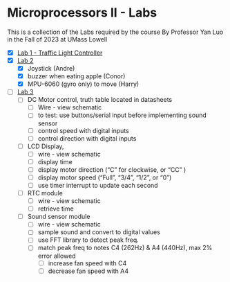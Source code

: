 # Microprocessors II - Labs
This is a collection of the Labs required by the course By Professor Yan Luo in the Fall of 2023 at UMass Lowell

- [x] [Lab 1 - Traffic Light Controller](Lab1)
- [x] [Lab 2](Lab2)
  - [x] Joystick (Andre)
  - [x] buzzer when eating apple (Conor)
  - [x] MPU-6060 (gyro only) to move (Harry)
- [ ] [Lab 3](Lab3)
  - [ ] DC Motor control, truth table located in datasheets
    - [ ] Wire - view schematic
    - [ ] to test: use buttons/serial input before implementing sound sensor
    - [ ] control speed with digital inputs
    - [ ] control direction with digital inputs
  - [ ] LCD Display, 
    - [ ] wire - view schematic
    - [ ] display time
    - [ ] display motor direction (“C” for clockwise, or “CC” ) 
    - [ ] display motor speed (“Full”, “3/4”, “1/2”, or “0”)
    - [ ] use timer interrupt to update each second
  - [ ] RTC module
    - [ ] wire - view schematic
    - [ ] retrieve time
  - [ ] Sound sensor module
    - [ ] wire - view schematic
    - [ ] sample sound and convert to digital values
    - [ ] use FFT library to detect peak freq.
    - [ ] match peak freq to notes C4 (262Hz) & A4 (440Hz), max 2% error allowed
      - [ ] increase fan speed with C4
      - [ ] decrease fan speed with A4
